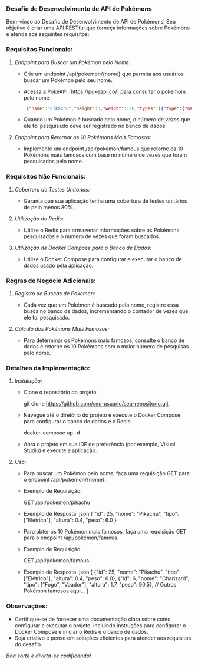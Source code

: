 ### Desafio de Desenvolvimento de API de Pokémons

Bem-vindo ao Desafio de Desenvolvimento de API de Pokémons! Seu objetivo é criar uma API RESTful que forneça informações sobre Pokémons e atenda aos seguintes requisitos:

### Requisitos Funcionais:

1. *Endpoint para Buscar um Pokémon pelo Nome:*
   - Crie um endpoint /api/pokemon/{nome} que permita aos usuários buscar um Pokémon pelo seu nome.
   - Acessa a PokeAPI [https://pokeapi.co/] para consultar o pokemom pelo nome
     ```json
      {"name":"Pikachu","height":3,"weight":120,"types":[{"type":{"name":"psychic"}}],"sprites":{"other":{"dream_world":{"front_default":"https://raw.githubusercontent.com/PokeAPI/sprites/master/sprites/pokemon/other/dream-world/150.svg"}}}}
     ```
     
   - Quando um Pokémon é buscado pelo nome, o número de vezes que ele foi pesquisado deve ser registrado no banco de dados.

2. *Endpoint para Retornar os 10 Pokémons Mais Famosos:*
   - Implemente um endpoint /api/pokemon/famous que retorne os 10 Pokémons mais famosos com base no número de vezes que foram pesquisados pelo nome.

### Requisitos Não Funcionais:

1. *Cobertura de Testes Unitários:*
   - Garanta que sua aplicação tenha uma cobertura de testes unitários de pelo menos 80%.

2. *Utilização do Redis:*
   - Utilize o Redis para armazenar informações sobre os Pokémons pesquisados e o número de vezes que foram buscados.

3. *Utilização de Docker Compose para o Banco de Dados:*
   - Utilize o Docker Compose para configurar e executar o banco de dados usado pela aplicação.

### Regras de Negócio Adicionais:

1. *Registro de Buscas de Pokémon:*
   - Cada vez que um Pokémon é buscado pelo nome, registre essa busca no banco de dados, incrementando o contador de vezes que ele foi pesquisado.

2. *Cálculo dos Pokémons Mais Famosos:*
   - Para determinar os Pokémons mais famosos, consulte o banco de dados e retorne os 10 Pokémons com o maior número de pesquisas pelo nome.

### Detalhes da Implementação:

1. *Instalação:*
   - Clone o repositório do projeto:
     
     git clone https://github.com/seu-usuario/seu-repositorio.git
     
   - Navegue até o diretório do projeto e execute o Docker Compose para configurar o banco de dados e o Redis:
     
     docker-compose up -d
     
   - Abra o projeto em sua IDE de preferência (por exemplo, Visual Studio) e execute a aplicação.

2. *Uso:*
   - Para buscar um Pokémon pelo nome, faça uma requisição GET para o endpoint /api/pokemon/{nome}.
   - Exemplo de Requisição:
     
     GET /api/pokemon/pikachu
     
   - Exemplo de Resposta:
     json
     {
         "id": 25,
         "nome": "Pikachu",
         "tipo": ["Elétrico"],
         "altura": 0.4,
         "peso": 6.0
     }
     

   - Para obter os 10 Pokémon mais famosos, faça uma requisição GET para o endpoint /api/pokemon/famous.
   - Exemplo de Requisição:
     
     GET /api/pokemon/famous
     
   - Exemplo de Resposta:
     json
     [
         {"id": 25, "nome": "Pikachu", "tipo": ["Elétrico"], "altura": 0.4, "peso": 6.0},
         {"id": 6, "nome": "Charizard", "tipo": ["Fogo", "Voador"], "altura": 1.7, "peso": 90.5},
         // Outros Pokémon famosos aqui...
     ]
     

### Observações:

- Certifique-se de fornecer uma documentação clara sobre como configurar e executar o projeto, incluindo instruções para configurar o Docker Compose e iniciar o Redis e o banco de dados.
- Seja criativo e pense em soluções eficientes para atender aos requisitos do desafio.

*Boa sorte e divirta-se codificando!*
